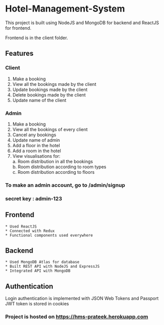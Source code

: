 # Hotel-Management-System
This project is built using NodeJS and MongoDB for backend and ReactJS for frontend. <br/>

Frontend is in the client folder.

## Features
### Client
  1. Make a booking
  2. View all the bookings made by the client
  3. Update bookings made by the client
  4. Delete bookings made by the client
  5. Update name of the client

### Admin
  1. Make a booking
  2. View all the bookings of every client
  3. Cancel any bookings
  4. Update name of admin
  5. Add a floor in the hotel
  6. Add a room in the hotel
  7. View visualisations for: <br/>
          a. Room distribution in all the bookings <br/>
          b. Room distribution according to room types <br/>
          c. Room distribution according to floors
### To make an admin account, go to /admin/signup
### secret key : admin-123

## Frontend
    * Used ReactJS
    * Connected with Redux
    * Functional components used everywhere
## Backend
    * Used MongoDB Atlas for database
    * Built REST API with NodeJS and ExpressJS
    * Integrated API with MongoDB
 
## Authentication
  Login authentication is implemented with JSON Web Tokens and Passport <br/>
  JWT token is stored in cookies

### Project is hosted on https://hms-prateek.herokuapp.com
